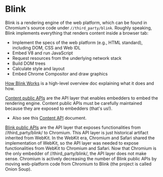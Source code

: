 # Blink

Blink is a rendering engine of the web platform, which can be found in Chromium's source code under `//third_party/blink`. Roughly speaking, Blink implements everything that renders content inside a browser tab:
* Implement the specs of the web platform (e.g., HTML standard), including DOM, CSS and Web IDL
* Embed V8 and run JavaScript
* Request resources from the underlying network stack
* Build DOM trees
* Calculate style and layout
* Embed Chrome Compositor and draw graphics

[How Blink Works](https://docs.google.com/document/d/1aitSOucL0VHZa9Z2vbRJSyAIsAz24kX8LFByQ5xQnUg) is a high-level overview doc explaining what it does and how.

[Content public APIs](https://cs.chromium.org/chromium/src/content/public/) are the API layer that enables embedders to embed the rendering engine. Content public APIs must be carefully maintained because they are exposed to embedders (that's us!).
* Also see this [Content API](https://www.chromium.org/developers/content-module/content-api) document.

[Blink public APIs](https://cs.chromium.org/chromium/src/third_party/blink/public/?q=blink/public&sq=package:chromium&dr) are the API layer that exposes functionalities from //third_party/blink/ to Chromium. This API layer is just historical artifact inherited from WebKit. In the WebKit era, Chromium and Safari shared the implementation of WebKit, so the API layer was needed to expose functionalities from WebKit to Chromium and Safari. Now that Chromium is the only embedder of //third_party/blink/, the API layer does not make sense. Chromium is actively decreasing the number of Blink public APIs by moving web-platform code from Chromium to Blink (the project is called Onion Soup).